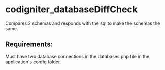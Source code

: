 # codigniter_databaseDiffCheck
Compares 2 schemas and responds with the sql to make the schemas the same. 
## Requirements:
Must have two database connections in the databases.php file in the application's config folder.  
